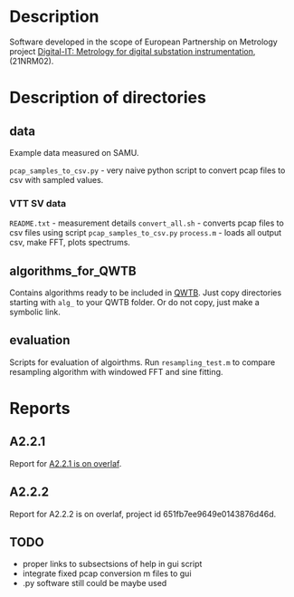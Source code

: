 # Description

Software developed in the scope of European Partnership on Metrology project
[Digital-IT: Metrology for digital substation instrumentation](https://www.euramet.org/research-innovation/search-research-projects/details/project/metrology-for-digital-substation-instrumentation),
(21NRM02).

# Description of directories

## data

Example data measured on SAMU.

`pcap_samples_to_csv.py` - very naive python script to convert pcap files to csv with sampled values.

### VTT SV data

`README.txt` - measurement details
`convert_all.sh` - converts pcap files to csv files using script `pcap_samples_to_csv.py`
`process.m` - loads all output csv, make FFT, plots spectrums.

## algorithms_for_QWTB

Contains algorithms ready to be included in
[QWTB](https://github.com/qwtb/qwtb). Just copy directories starting with
`alg_` to your QWTB folder. Or do not copy, just make a symbolic link.

## evaluation

Scripts for evaluation of algoirthms. Run `resampling_test.m` to compare
resampling algorithm with windowed FFT and sine fitting.

# Reports

## A2.2.1

Report for [A2.2.1 is on overlaf](https://www.overleaf.com/read/dgqgxkchtvmt).

## A2.2.2

Report for A2.2.2 is on overlaf, project id 651fb7ee9649e0143876d46d.

## TODO

- proper links to subsectsions of help in gui script
- integrate fixed pcap conversion m files to gui
- .py software still could be maybe used
